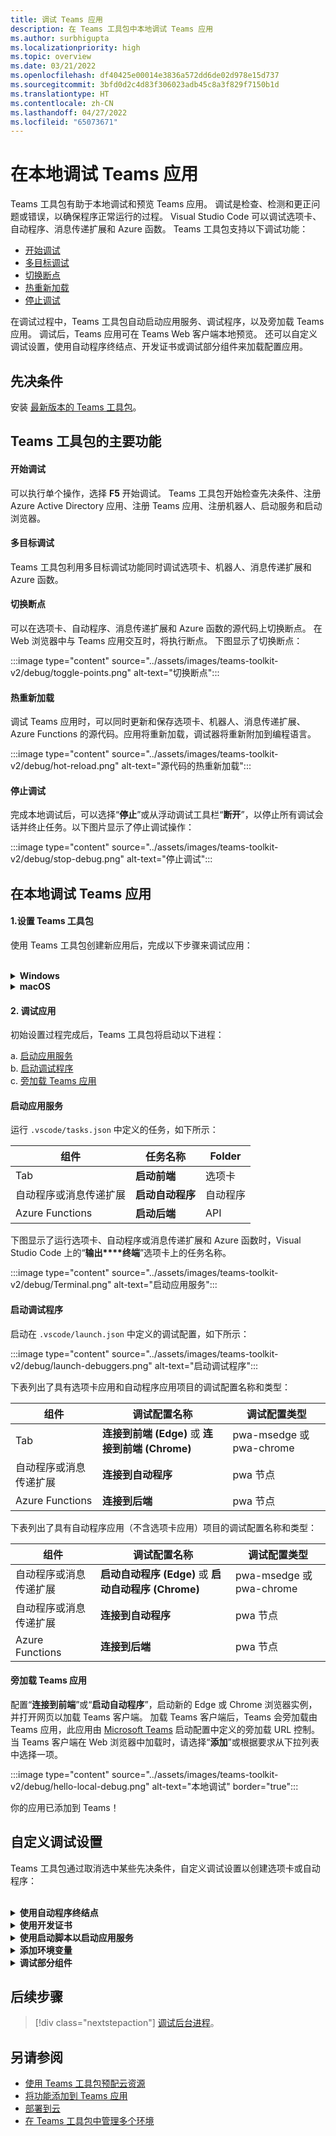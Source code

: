 ```yaml
---
title: 调试 Teams 应用
description: 在 Teams 工具包中本地调试 Teams 应用
ms.author: surbhigupta
ms.localizationpriority: high
ms.topic: overview
ms.date: 03/21/2022
ms.openlocfilehash: df40425e00014e3836a572dd6de02d978e15d737
ms.sourcegitcommit: 3bfd0d2c4d83f306023adb45c8a3f829f7150b1d
ms.translationtype: HT
ms.contentlocale: zh-CN
ms.lasthandoff: 04/27/2022
ms.locfileid: "65073671"
---
```

# <a name="debug-your-teams-app-locally"></a>在本地调试 Teams 应用

Teams 工具包有助于本地调试和预览 Teams 应用。 调试是检查、检测和更正问题或错误，以确保程序正常运行的过程。 Visual Studio Code 可以调试选项卡、自动程序、消息传递扩展和 Azure 函数。 Teams 工具包支持以下调试功能：

* [开始调试](#start-debugging)
* [多目标调试](#multi-target-debugging)
* [切换断点](#toggle-breakpoints)
* [热重新加载](#hot-reload)
* [停止调试](#stop-debugging)  


在调试过程中，Teams 工具包自动启动应用服务、调试程序，以及旁加载 Teams 应用。 调试后，Teams 应用可在 Teams Web 客户端本地预览。 还可以自定义调试设置，使用自动程序终结点、开发证书或调试部分组件来加载配置应用。

## <a name="prerequisite"></a>先决条件

安装 [最新版本的 Teams 工具包](https://marketplace.visualstudio.com/items?itemName=TeamsDevApp.ms-teams-vscode-extension)。

## <a name="key-features-of-teams-toolkit"></a>Teams 工具包的主要功能

#### <a name="start-debugging"></a>开始调试

可以执行单个操作，选择 **F5** 开始调试。 Teams 工具包开始检查先决条件、注册Azure Active Directory 应用、注册 Teams 应用、注册机器人、启动服务和启动浏览器。

#### <a name="multi-target-debugging"></a>多目标调试

Teams 工具包利用多目标调试功能同时调试选项卡、机器人、消息传递扩展和Azure 函数。

#### <a name="toggle-breakpoints"></a>切换断点

可以在选项卡、自动程序、消息传递扩展和 Azure 函数的源代码上切换断点。 在 Web 浏览器中与 Teams 应用交互时，将执行断点。 下图显示了切换断点：

   :::image type="content" source="../assets/images/teams-toolkit-v2/debug/toggle-points.png" alt-text="切换断点":::

#### <a name="hot-reload"></a>热重新加载

调试 Teams 应用时，可以同时更新和保存选项卡、机器人、消息传递扩展、Azure Functions 的源代码。应用将重新加载，调试器将重新附加到编程语言。

   :::image type="content" source="../assets/images/teams-toolkit-v2/debug/hot-reload.png" alt-text="源代码的热重新加载":::

#### <a name="stop-debugging"></a>停止调试

完成本地调试后，可以选择“**停止**”或从浮动调试工具栏“**断开**”，以停止所有调试会话并终止任务。以下图片显示了停止调试操作：

   :::image type="content" source="../assets/images/teams-toolkit-v2/debug/stop-debug.png" alt-text="停止调试":::

## <a name="debug-your-teams-app-locally"></a>在本地调试 Teams 应用

#### <a name="1-set-up-your-teams-toolkit"></a>1.设置 Teams 工具包

使用 Teams 工具包创建新应用后，完成以下步骤来调试应用：

<br>

<details>
<summary><b>Windows</b></summary>

1. 在活动栏的“**运行和调试**”中，选择“**调试 Edge**”或“**调试 Chrome**”

   :::image type="content" source="../assets/images/teams-toolkit-v2/debug/debug-run.png" alt-text="浏览器选项" border="false":::

1. 选择“**开始调试(F5)**”或“**运行**”，以在调试模式下运行 Teams 应用

   :::image type="content" source="../assets/images/teams-toolkit-v2/debug/start-debugging.png" alt-text="开始调试" border="false":::

3. 选择“**登录**”到 Microsoft 365 帐户

   :::image type="content" source="../assets/images/teams-toolkit-v2/debug/microsoft365-signin.png" alt-text="登录" border="true":::


   > [!TIP]
   > 可以选择“**阅读更多**”，以了解Microsoft 365 开发人员计划。 打开默认 Web 浏览器，使用凭据登录到 Microsoft 365 帐户。

4. 选择“**安装**”，以安装本地主机的开发证书

    :::image type="content" source="../assets/images/teams-toolkit-v2/debug/install-certificate.png" alt-text="证书" border="true":::

   > [!TIP]
   > 可以选择“**了解**”有关开发证书的详细。

5. 如果出现以下对话框，请选择“**是**”：

    :::image type="content" source="../assets/images/teams-toolkit-v2/debug/development-certificate.png" alt-text="证书颁发机构" border="true":::：

工具包根据所选内容启动新的 Edge 或 Chrome 浏览器实例，并打开网页以加载 Teams 客户端。  

</details>

<details>
<summary><b>macOS</b></summary>

1. 在活动栏的“**运行和调试**”中，选择“**调试 Edge**”或“**调试 Chrome**”

   :::image type="content" source="../assets/images/teams-toolkit-v2/debug/debug-run.png" alt-text="浏览器列表" border="false":::

1. 选择“**开始调试(F5)**”或“**运行**”，以在调试模式下运行 Teams 应用

   :::image type="content" source="../assets/images/teams-toolkit-v2/debug/start-debugging.png" alt-text="调试应用" border="false":::

3. 选择“**登录**”到 Microsoft 365 帐户

   :::image type="content" source="../assets/images/teams-toolkit-v2/debug/microsoft365-signin.png" alt-text="登录到 Microsoft 365 帐户" border="true":::

   > [!TIP]
   > 可以选择“**阅读更多**”，以了解Microsoft 365 开发人员计划。 打开默认 Web 浏览器，使用凭据登录到 Microsoft 365 帐户。

4. 选择“**安装**”，以安装本地主机的开发证书

    :::image type="content" source="../assets/images/teams-toolkit-v2/debug/install-certificate.png" alt-text="证书" border="true":::

   > [!TIP]
   > 可以选择“**了解**”有关开发证书的详细。

5. 输入“**用户名**”和“**密码**”，然后在以下对话框中选择“**更新设置**”：

    :::image type="content" source="../assets/images/teams-toolkit-v2/debug/mac-settings.png" alt-text="mac 登录" border="true":::

工具包根据所选内容启动新的 Edge 或 Chrome 浏览器实例，并打开网页以加载 Teams 客户端。 

</details>


#### <a name="2-debug-your-app"></a>2. 调试应用

初始设置过程完成后，Teams 工具包将启动以下进程：

a. [启动应用服务](#starts-app-services) </br>
b. [启动调试程序](#launches-debuggers)   </br>
      c. [旁加载 Teams 应用](#sideloads-the-teams-app)
        
#### <a name="starts-app-services"></a>启动应用服务

运行 `.vscode/tasks.json` 中定义的任务，如下所示：

|  组件 |  任务名称  | Folder |
| --- | --- | --- |
|  Tab |  **启动前端** |  选项卡 |
|  自动程序或消息传递扩展 |  **启动自动程序** |  自动程序 |
|  Azure Functions |  **启动后端** |  API |

下图显示了运行选项卡、自动程序或消息传递扩展和 Azure 函数时，Visual Studio Code 上的“**输出****终端**”选项卡上的任务名称。

:::image type="content" source="../assets/images/teams-toolkit-v2/debug/Terminal.png" alt-text="启动应用服务":::

#### <a name="launches-debuggers"></a>启动调试程序

启动在 `.vscode/launch.json` 中定义的调试配置，如下所示：

:::image type="content" source="../assets/images/teams-toolkit-v2/debug/launch-debuggers.png" alt-text="启动调试程序":::

下表列出了具有选项卡应用和自动程序应用项目的调试配置名称和类型：

|  组件 |  调试配置名称  | 调试配置类型 |
| --- | --- | --- |
|  Tab |  **连接到前端 (Edge)** 或  **连接到前端 (Chrome)**  |  pwa-msedge 或 pwa-chrome  |
|  自动程序或消息传递扩展 |   **连接到自动程序** |  pwa 节点 |
| Azure Functions |   **连接到后端** |  pwa 节点 |

下表列出了具有自动程序应用（不含选项卡应用）项目的调试配置名称和类型：

|  组件 |  调试配置名称  | 调试配置类型  |
| --- | --- | --- |
|  自动程序或消息传递扩展  | **启动自动程序 (Edge)** 或 **启动自动程序 (Chrome)**  |   pwa-msedge 或 pwa-chrome  |
|  自动程序或消息传递扩展  |   **连接到自动程序** |  pwa 节点  |
|  Azure Functions |  **连接到后端** |  pwa 节点 |

#### <a name="sideloads-the-teams-app"></a>旁加载 Teams 应用

配置“**连接到前端**”或“**启动自动程序**”，启动新的 Edge 或 Chrome 浏览器实例，并打开网页以加载 Teams 客户端。 加载 Teams 客户端后，Teams 会旁加载由Teams 应用，此应用由 [Microsoft Teams](https://teams.microsoft.com/l/app/>${localTeamsAppId}?installAppPackage=true&webjoin=true&${account-hint}) 启动配置中定义的旁加载 URL 控制。  当 Teams 客户端在 Web 浏览器中加载时，请选择“**添加**”或根据要求从下拉列表中选择一项。

   :::image type="content" source="../assets/images/teams-toolkit-v2/debug/hello-local-debug.png" alt-text="本地调试" border="true":::

   你的应用已添加到 Teams！

## <a name="customize-debug-settings"></a>自定义调试设置

Teams 工具包通过取消选中某些先决条件，自定义调试设置以创建选项卡或自动程序：

<br>

<details>
<summary><b>使用自动程序终结点</b></summary>

1. 在 Visual Studio Code 设置中，清除 **确保 Ngrok 已安装并启动 (ngrok)**

1. 将 `.fx/configs/config.local.json` 中的 siteEndpoint 配置设置为终结点

```json
{
    "bot": {
        "siteEndpoint": "https://your-bot-tunneling-url"
    }
}

```

:::image type="content" source="../assets/images/teams-toolkit-v2/debug/bot-endpoint.png" alt-text="自定义自动程序终结点":::

</details>

<details>
<summary><b>使用开发证书</b></summary>

1. 在 Visual Studio Code 设置中，清除 **确保开发证书受信任 (devCert)**

1. 将 `.fx/configs/config.local.json` 中的 `sslCertFile` 和 `sslKeyFile` 配置设置为证书文件路径和密钥文件路径

```json
{
    "frontend": {
        "sslCertFile": "",
        "sslKeyFile": ""
    }
}
```

:::image type="content" source="../assets/images/teams-toolkit-v2/debug/development-certificate-customize.png" alt-text="自定义证书":::

</details>

<details>
<summary><b>使用启动脚本以启动应用服务</b></summary>

1. 对于选项卡，请在 `tabs/package.json` 中更新 `dev:teamsfx` 脚本

1. 对于自动程序或消息传递扩展，请在 `bot/package.json` 中更新 `dev:teamsfx` 脚本

1. 对于 Azure 函数，请在 `api/package.json` 中更新 `dev:teamsfx` 脚本，并为 TypeScript 更新 `watch:teamsfx` 脚本

   > [!NOTE]
   > 目前，不支持自定义选项卡、自动程序、消息传递扩展应用和 Azure 函数端口。

</details>

<details>
<summary><b>添加环境变量</b></summary>

你可以将环境变量添加到选项卡、自动程序、消息传递扩展和 Azure 函数的 `.env.teamsfx.local`  文件。 Teams 工具包加载添加的环境变量，以在本地调试期间启动服务。

 > [!NOTE]
 > 确保在添加新环境变量后启动新的本地调试，因为环境变量不支持热重新加载。

</details>

<details>
<summary><b>调试部分组件</b></summary>


Teams 工具包利用 Visual Studio Code 多目标调试功能，对选项卡、自动程序、消息传递扩展和 Azure 函数同时调试。 可以更新 `.vscode/launch.json` 和 `.vscode/tasks.json` 来调试部分组件。 如果只想在 Azure 函数项目中调试选项卡和自动程序，请使用以下步骤：

1. 注释 **连接到自动程序**，**从 `.vscode/launch.json` 中的调试组件连接到后端**

   ```json
   {
       "name": "Debug (Edge)",
        "configurations": [
           "Attach to Frontend (Edge)",
           // "Attach to Bot",
           // "Attach to Backend""
           ],
           "preLaunchTask": "Pre Debug Check & Start All",
           "presentation": {
               "group": "all",
               "order": 1
           },
           "stopAll": true

   }
   ```

2. 注释在 .vscode/tasks.json 中的“启动所有任务”中“**启动后端**”和“启动自动程序”。

   ```json
   {
                                           
       "label": "Start All",
       "dependsOn": [
           "Start Frontend",
             // "Start Backend",
             // "Start Bot"

         ]
              
   }
   ```

</details>


## <a name="next-step"></a>后续步骤

> [!div class="nextstepaction"]
> [调试后台进程](debug-background-process.md)。

## <a name="see-also"></a>另请参阅

* [使用 Teams 工具包预配云资源](provision.md)
* [将功能添加到 Teams 应用](add-capability.md)
* [部署到云](deploy.md)
* [在 Teams 工具包中管理多个环境](TeamsFx-multi-env.md)
